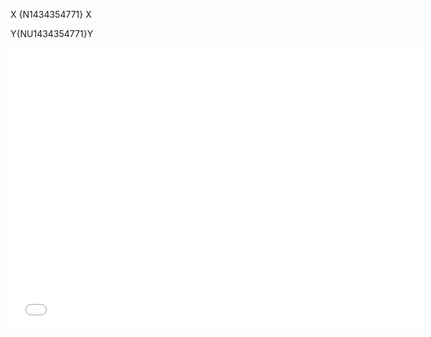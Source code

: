 X {N1434354771} X

Y{NU1434354771}Y
<meting-js
	server="netease"
	type="playlist"
	id="60198">
</meting-js>

<meting-js
	auto="https://y.qq.com/n/yqq/song/001RGrEX3ija5X.html">
</meting-js>

<iframe frameborder="no" border="0" marginwidth="0" marginheight="0" width=660 height=450 src="//music.163.com/outchain/player?type=0&id=374104825&auto=0&height=430"></iframe>